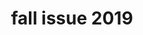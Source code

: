---
title: fall issue 2019
meta: fall 2019
link: /issues/fall_2019.pdf
img: /images/2019-fall/01.jpg
alt: fall 2019 issue
color: "#f3c98d"
issue: true
archive: true
---